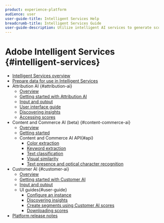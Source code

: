 ```yaml
---
product: experience-platform
audience: user
user-guide-title: Intelligent Services Help
breadcrumb-title: Intelligent Services Guide
user-guide-description: Utilize intelligent AI services to generate scores, discover insights, and create segments from your marketing events data.
---
```


# Adobe Intelligent Services {#intelligent-services}

* [Intelligent Services overview](home.md)
* [Prepare data for use in Intelligent Services](data-preparation.md)
* Attribution AI {#attribution-ai}
  * [Overview](attribution-ai/overview.md)
  * [Getting started with Attribution AI](attribution-ai/getting-started.md)
  * [Input and output](attribution-ai/input-output.md)
  * [User interface guide](attribution-ai/user-guide.md)
  * [Discovering insights](attribution-ai/discover-insights.md)
  * [Accessing scores](attribution-ai/download-scores.md)
* Content and Commerce AI (beta) {#content-commerce-ai}
  * [Overview](content-commerce-ai/overview.md)
  * [Getting started](content-commerce-ai/getting-started.md)
  * Content and Commerce AI API{#api}
    * [Color extraction](content-commerce-ai/api/color-extraction.md)
    * [Keyword extraction](content-commerce-ai/api/keyword-extraction.md)
    * [Text classification](content-commerce-ai/api/text-classification.md)
    * [Visual similarity](content-commerce-ai/api/visual-similarity.md)
    * [Text presence and optical character recognition](content-commerce-ai/api/optical-character-recognition.md)
* Customer AI {#customer-ai}
  * [Overview](customer-ai/overview.md)
  * [Getting started with Customer AI](customer-ai/getting-started.md)
  * [Input and output](customer-ai/input-output.md)
  * UI guides{#user-guide}
    * [Configure an instance](customer-ai/user-guide/configure.md)
    * [Discovering insights](customer-ai/user-guide/discover-insights.md)
    * [Create segments using Customer AI scores](customer-ai/user-guide/create-segment.md)
    * [Downloading scores](customer-ai/user-guide/download-scores.md)
* [Platform release notes](https://www.adobe.com/go/platform-release-notes-en)
